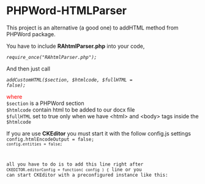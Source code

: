 # PHPWord-HTMLParser
This project is an alternative (a good one) to addHTML method from PHPWord package.

You have to include <b>RAhtmlParser.php</b> into your code,

<i><code>require_once("RAhtmlParser.php");</code></i>

And then just call

<i><code>addCustomHTML($section, $htmlcode, $fullHTML = false);</code></i>

<span style="color: red;">where</span> <br />
    `$section` is a PHPWord section <br />
    `$htmlcode` contain html to be added to our docx file <br />
    `$fullHTML` set to true only when we have &lt;html&gt; and &lt;body&gt; tags inside the `$htmlcode`


If you are use <b>CKEditor</b> you must start it with the follow config.js settings<br />
<code>config.htmlEncodeOutput = false;
<code>config.entities = false;</code>

all you have to do is to add this line right after `CKEDITOR.editorConfig = function( config ) {` line or you can start CKEditor with a preconfigured instance like this:

<code>
<script>
CKEDITOR.replace('articlecontent', /* which is an example of field that can contain html text */ { htmlEncodeOutput: false, entities: false });
</script>
</code>
